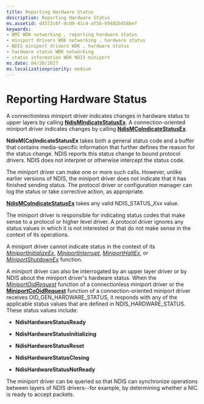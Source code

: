 ```yaml
---
title: Reporting Hardware Status
description: Reporting Hardware Status
ms.assetid: d4572c6f-dc09-41c4-af5b-69482b458bef
keywords:
- WMI WDK networking , reporting hardware status
- miniport drivers WDK networking , hardware status
- NDIS miniport drivers WDK , hardware status
- hardware status WDK networking
- status information WDK NDIS miniport
ms.date: 04/20/2017
ms.localizationpriority: medium
---
```


# Reporting Hardware Status





A connectionless miniport driver indicates changes in hardware status to upper layers by calling [**NdisMIndicateStatusEx**](https://docs.microsoft.com/windows-hardware/drivers/ddi/ndis/nf-ndis-ndismindicatestatusex). A connection-oriented miniport driver indicates changes by calling [**NdisMCoIndicateStatusEx**](https://docs.microsoft.com/windows-hardware/drivers/ddi/ndis/nf-ndis-ndismcoindicatestatusex).

**NdisM(Co)IndicateStatusEx** takes both a general status code and a buffer that contains media-specific information that further defines the reason for the status change. NDIS reports this status change to bound protocol drivers. NDIS does not interpret or otherwise intercept the status code.

The miniport driver can make one or more such calls. However, unlike earlier versions of NDIS, the miniport driver does not indicate that it has finished sending status. The protocol driver or configuration manager can log the status or take corrective action, as appropriate.

[**NdisMCoIndicateStatusEx**](https://docs.microsoft.com/windows-hardware/drivers/ddi/ndis/nf-ndis-ndismcoindicatestatusex) takes any valid NDIS\_STATUS\_*Xxx* value.

The miniport driver is responsible for indicating status codes that make sense to a protocol or higher level driver. A protocol driver ignores any status values in which it is not interested or that do not make sense in the context of its operations.

A miniport driver cannot indicate status in the context of its [*MiniportInitializeEx*](https://docs.microsoft.com/windows-hardware/drivers/ddi/ndis/nc-ndis-miniport_initialize), [*MiniportInterrupt*](https://docs.microsoft.com/windows-hardware/drivers/ddi/ndis/nc-ndis-miniport_isr), [*MiniportHaltEx*](https://docs.microsoft.com/windows-hardware/drivers/ddi/ndis/nc-ndis-miniport_halt), or [*MiniportShutdownEx*](https://docs.microsoft.com/windows-hardware/drivers/ddi/ndis/nc-ndis-miniport_shutdown) function.

A miniport driver can also be interrogated by an upper layer driver or by NDIS about the miniport driver's hardware status. When the [*MiniportOidRequest*](https://docs.microsoft.com/windows-hardware/drivers/ddi/ndis/nc-ndis-miniport_oid_request) function of a connectionless miniport driver or the [**MiniportCoOidRequest**](https://docs.microsoft.com/windows-hardware/drivers/ddi/ndis/nc-ndis-miniport_co_oid_request) function of a connection-oriented miniport driver receives OID\_GEN\_HARDWARE\_STATUS, it responds with any of the applicable status values that are defined in NDIS\_HARDWARE\_STATUS. These status values include:

-   **NdisHardwareStatusReady**

-   **NdisHardwareStatusInitializing**

-   **NdisHardwareStatusReset**

-   **NdisHardwareStatusClosing**

-   **NdisHardwareStatusNotReady**

The miniport driver can be queried so that NDIS can synchronize operations between layers of NDIS drivers--for example, by determining whether a NIC is ready to accept packets.

 

 





